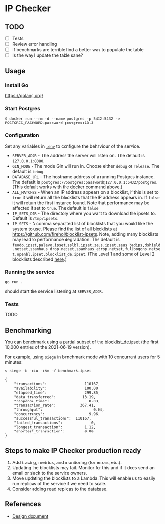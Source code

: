 # IP Checker

## TODO

- [ ] Tests
- [ ] Review error handling
- [ ] If benchmarks are terrible find a better way to populate the table
- [ ] Is the way I update the table sane?

## Usage

### Install Go

https://golang.org/

### Start Postgres

```
$ docker run --rm -d --name postgres -p 5432:5432 -e POSTGRES_PASSWORD=password postgres:13.3
```

### Configuration

Set any variables in [`.env`](./.env) to configure the behaviour of the service.

- `SERVER_ADDR` - The address the server will listen on. The default is `127.0.0.1:8080`.
- `GIN_MODE` - The mode Gin will run in. Choose either `debug` or `release`. The default is `debug`.
- `DATABASE_URL` - The hostname address of a running Postgres instance. The default is `postgres://postgres:password@127.0.0.1:5432/postgres`. (This default works with the docker command above.)
- `ALL_MATCHES` - When an IP address appears on a blocklist, if this is set to `true` it will return all the blocklists that the IP address appears in. If `false` it will return the first instance found. Note that performance may be affected if set to `true`. The default is `false`.
- `IP_SETS_DIR` - The directory where you want to download the ipsets to. Default is `/tmp/ipsets`.
- `IP_SETS` - A comma separated list of blocklists that you would like the system to use. Please find the list of all blocklists at https://github.com/firehol/blocklist-ipsets. Note, adding many blocklists may lead to performance degradation. The default is `feodo.ipset,palevo.ipset,sslbl.ipset,zeus.ipset,zeus_badips,dshield.netset,spamhaus_drop.netset,spamhaus_edrop.netset,fullbogons.netset,openbl.ipset,blocklist_de.ipset`. (The Level 1 and some of Level 2 blocklists described [here](https://github.com/firehol/blocklist-ipsets#which-ones-to-use).)

### Running the service

```
go run .
```
should start the service listening at `SERVER_ADDR`.

### Tests

TODO

## Benchmarking

You can benchmark using a partial subset of the [blocklist_de.ipset](./benchmark.ipset) (the first 10,000 entries of the 2021-06-19 version).

For example, using `siege` in benchmark mode with 10 concurrent users for 5 minutes:
```
$ siege -b -c10 -t5m -f benchmark.ipset

{
	"transactions":			        110167,
	"availability":			        100.00,
	"elapsed_time":			        299.85,
	"data_transferred":		       13.19,
	"response_time":		          0.03,
	"transaction_rate":		      367.41,
	"throughput":			            0.04,
	"concurrency":			          9.96,
	"successful_transactions":  110167,
	"failed_transactions":		       0,
	"longest_transaction":		    1.12,
	"shortest_transaction":		    0.00
}
```

## Steps to make IP Checker production ready

1. Add tracing, metrics, and monitoring (for errors, etc.).
2. Updating the blocklists may fail. Monitor for this and if it does send an email or slack to the service owners.
3. Move updating the blocklists to a Lambda. This will enable us to easily run replicas of the service if we need to scale.
4. Consider adding read replicas to the database.

## References

- [Design document](https://docs.google.com/document/d/1i_hwcNFGmx_v72G_TZ9YjHjzUM6Yv74tvBlvb_CoHfU/edit?usp=sharing)
